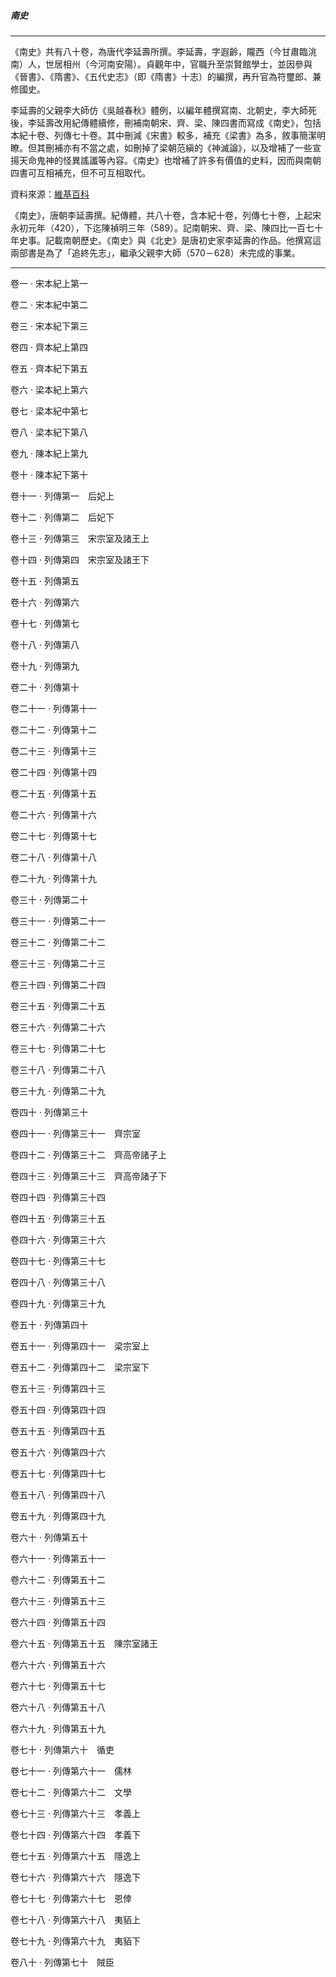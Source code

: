 

##### 南史

* * *

《南史》共有八十卷，為唐代李延壽所撰。李延壽，字遐齡，隴西（今甘肅臨洮南）人，世居相州（今河南安陽）。貞觀年中，官職升至崇賢館學士，並因參與《晉書》、《隋書》、《五代史志》（即《隋書》十志）的編撰，再升官為符璽郎、兼修國史。

李延壽的父親李大師仿《吳越春秋》體例，以編年體撰寫南、北朝史，李大師死後，李延壽改用紀傳體續修，刪補南朝宋、齊、梁、陳四書而寫成《南史》，包括本紀十卷、列傳七十卷。其中刪減《宋書》較多，補充《梁書》為多，敘事簡潔明瞭。但其刪補亦有不當之處，如刪掉了梁朝范縝的《神滅論》，以及增補了一些宣揚天命鬼神的怪異謠讖等內容。《南史》也增補了許多有價值的史料，因而與南朝四書可互相補充，但不可互相取代。

資料來源：[維基百科](http://zh.wikipedia.org/wiki/%E5%8D%97%E5%8F%B2)

《南史》，唐朝李延壽撰。紀傳體，共八十卷，含本紀十卷，列傳七十卷，上起宋永初元年（420），下迄陳禎明三年（589）。記南朝宋、齊、梁、陳四比一百七十年史事。記載南朝歷史。《南史》與《北史》是唐初史家李延壽的作品。他撰寫這兩部書是為了「追終先志」，繼承父親李大師（570－628）未完成的事業。

* * *

卷一 ‧ 宋本紀上第一

卷二 ‧ 宋本紀中第二

卷三 ‧ 宋本紀下第三

卷四 ‧ 齊本紀上第四

卷五 ‧ 齊本紀下第五

卷六 ‧ 梁本紀上第六

卷七 ‧ 梁本紀中第七

卷八 ‧ 梁本紀下第八

卷九 ‧ 陳本紀上第九

卷十 ‧ 陳本紀下第十

卷十一 ‧ 列傳第一　后妃上

卷十二 ‧ 列傳第二　后妃下

卷十三 ‧ 列傳第三　宋宗室及諸王上

卷十四 ‧ 列傳第四　宋宗室及諸王下

卷十五 ‧ 列傳第五

卷十六 ‧ 列傳第六

卷十七 ‧ 列傳第七

卷十八 ‧ 列傳第八

卷十九 ‧ 列傳第九

卷二十 ‧ 列傳第十

卷二十一 ‧ 列傳第十一

卷二十二 ‧ 列傳第十二

卷二十三 ‧ 列傳第十三

卷二十四 ‧ 列傳第十四

卷二十五 ‧ 列傳第十五

卷二十六 ‧ 列傳第十六

卷二十七 ‧ 列傳第十七

卷二十八 ‧ 列傳第十八

卷二十九 ‧ 列傳第十九

卷三十 ‧ 列傳第二十

卷三十一 ‧ 列傳第二十一

卷三十二 ‧ 列傳第二十二

卷三十三 ‧ 列傳第二十三

卷三十四 ‧ 列傳第二十四

卷三十五 ‧ 列傳第二十五

卷三十六 ‧ 列傳第二十六

卷三十七 ‧ 列傳第二十七

卷三十八 ‧ 列傳第二十八

卷三十九 ‧ 列傳第二十九

卷四十 ‧ 列傳第三十

卷四十一 ‧ 列傳第三十一　齊宗室

卷四十二 ‧ 列傳第三十二　齊高帝諸子上

卷四十三 ‧ 列傳第三十三　齊高帝諸子下

卷四十四 ‧ 列傳第三十四

卷四十五 ‧ 列傳第三十五

卷四十六 ‧ 列傳第三十六

卷四十七 ‧ 列傳第三十七

卷四十八 ‧ 列傳第三十八

卷四十九 ‧ 列傳第三十九

卷五十 ‧ 列傳第四十

卷五十一 ‧ 列傳第四十一　梁宗室上

卷五十二 ‧ 列傳第四十二　梁宗室下

卷五十三 ‧ 列傳第四十三

卷五十四 ‧ 列傳第四十四

卷五十五 ‧ 列傳第四十五

卷五十六 ‧ 列傳第四十六

卷五十七 ‧ 列傳第四十七

卷五十八 ‧ 列傳第四十八

卷五十九 ‧ 列傳第四十九

卷六十 ‧ 列傳第五十

卷六十一 ‧ 列傳第五十一

卷六十二 ‧ 列傳第五十二

卷六十三 ‧ 列傳第五十三

卷六十四 ‧ 列傳第五十四

卷六十五 ‧ 列傳第五十五　陳宗室諸王

卷六十六 ‧ 列傳第五十六

卷六十七 ‧ 列傳第五十七

卷六十八 ‧ 列傳第五十八

卷六十九 ‧ 列傳第五十九

卷七十 ‧ 列傳第六十　循吏

卷七十一 ‧ 列傳第六十一　儒林

卷七十二 ‧ 列傳第六十二　文學

卷七十三 ‧ 列傳第六十三　孝義上

卷七十四 ‧ 列傳第六十四　孝義下

卷七十五 ‧ 列傳第六十五　隱逸上

卷七十六 ‧ 列傳第六十六　隱逸下

卷七十七 ‧ 列傳第六十七　恩倖

卷七十八 ‧ 列傳第六十八　夷貊上

卷七十九 ‧ 列傳第六十九　夷貊下

卷八十 ‧ 列傳第七十　賊臣

